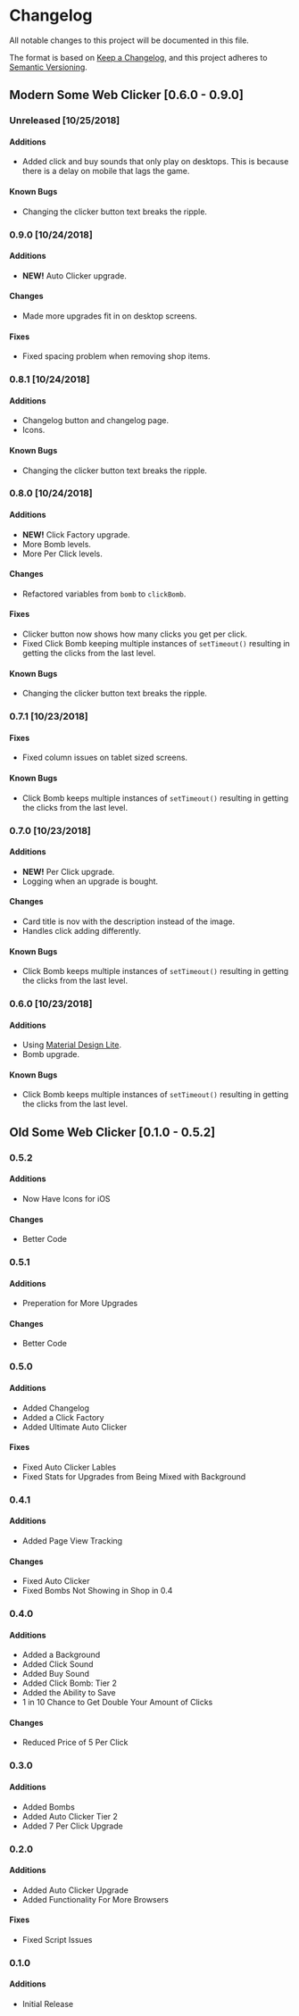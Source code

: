 # Changelog
All notable changes to this project will be documented in this file.

The format is based on [Keep a Changelog](https://keepachangelog.com/en/1.0.0/),
and this project adheres to [Semantic Versioning](https://semver.org/spec/v2.0.0.html).

## Modern Some Web Clicker [0.6.0 - 0.9.0]
### Unreleased [10/25/2018]
#### Additions
- Added click and buy sounds that only play on desktops. This is because there is a delay on mobile that lags the game.

#### Known Bugs
- Changing the clicker button text breaks the ripple.

### 0.9.0 [10/24/2018]
#### Additions
- **NEW!** Auto Clicker upgrade.

#### Changes
- Made more upgrades fit in on desktop screens.

#### Fixes
- Fixed spacing problem when removing shop items.

### 0.8.1 [10/24/2018]
#### Additions
- Changelog button and changelog page.
- Icons.

#### Known Bugs
- Changing the clicker button text breaks the ripple.

### 0.8.0 [10/24/2018]
#### Additions
- **NEW!** Click Factory upgrade.
- More Bomb levels.
- More Per Click levels.

#### Changes
- Refactored variables from `bomb` to `clickBomb`.

#### Fixes
- Clicker button now shows how many clicks you get per click.
- Fixed Click Bomb keeping multiple instances of `setTimeout()` resulting in getting the clicks from the last level.

#### Known Bugs
- Changing the clicker button text breaks the ripple.

### 0.7.1 [10/23/2018]
#### Fixes
- Fixed column issues on tablet sized screens.

#### Known Bugs
- Click Bomb keeps multiple instances of `setTimeout()` resulting in getting the clicks from the last level.

### 0.7.0 [10/23/2018]
#### Additions
- **NEW!** Per Click upgrade.
- Logging when an upgrade is bought.

#### Changes
- Card title is nov with the description instead of the image.
- Handles click adding differently.

#### Known Bugs
- Click Bomb keeps multiple instances of `setTimeout()` resulting in getting the clicks from the last level.

### 0.6.0 [10/23/2018]
#### Additions
- Using [Material Design Lite](https://getmdl.io/).
- Bomb upgrade.

#### Known Bugs
- Click Bomb keeps multiple instances of `setTimeout()` resulting in getting the clicks from the last level.

## Old Some Web Clicker [0.1.0 - 0.5.2]
### 0.5.2
#### Additions
- Now Have Icons for iOS

#### Changes
- Better Code

### 0.5.1
#### Additions
- Preperation for More Upgrades

#### Changes
- Better Code

### 0.5.0
#### Additions
- Added Changelog
- Added a Click Factory
- Added Ultimate Auto Clicker

#### Fixes
- Fixed Auto Clicker Lables
- Fixed Stats for Upgrades from Being Mixed with Background

### 0.4.1
#### Additions
- Added Page View Tracking

#### Changes
- Fixed Auto Clicker
- Fixed Bombs Not Showing in Shop in 0.4

### 0.4.0
#### Additions
- Added a Background
- Added Click Sound
- Added Buy Sound
- Added Click Bomb: Tier 2
- Added the Ability to Save
- 1 in 10 Chance to Get Double Your Amount of Clicks

#### Changes
- Reduced Price of 5 Per Click

### 0.3.0
#### Additions
- Added Bombs
- Added Auto Clicker Tier 2
- Added 7 Per Click Upgrade

### 0.2.0
#### Additions
- Added Auto Clicker Upgrade
- Added Functionality For More Browsers

#### Fixes
- Fixed Script Issues

### 0.1.0
#### Additions
- Initial Release